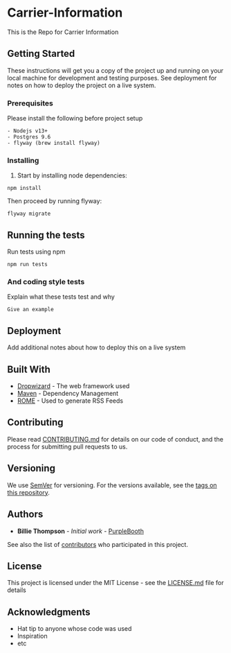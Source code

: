 # Carrier-Information
This is the Repo for Carrier Information

## Getting Started

These instructions will get you a copy of the project up and running on your local machine for development and testing purposes. See deployment for notes on how to deploy the project on a live system.

### Prerequisites

Please install the following before project setup

```
- Nodejs v13+
- Postgres 9.6
- flyway (brew install flyway)
```

### Installing

1. Start by installing node dependencies:
```
npm install
```

Then proceed by running flyway: 
```
flyway migrate
```

## Running the tests
Run tests using npm
```
npm run tests
```

### And coding style tests

Explain what these tests test and why

```
Give an example
```

## Deployment

Add additional notes about how to deploy this on a live system

## Built With

* [Dropwizard](http://www.dropwizard.io/1.0.2/docs/) - The web framework used
* [Maven](https://maven.apache.org/) - Dependency Management
* [ROME](https://rometools.github.io/rome/) - Used to generate RSS Feeds

## Contributing

Please read [CONTRIBUTING.md](https://gist.github.com/PurpleBooth/b24679402957c63ec426) for details on our code of conduct, and the process for submitting pull requests to us.

## Versioning

We use [SemVer](http://semver.org/) for versioning. For the versions available, see the [tags on this repository](https://github.com/your/project/tags). 

## Authors

* **Billie Thompson** - *Initial work* - [PurpleBooth](https://github.com/PurpleBooth)

See also the list of [contributors](https://github.com/your/project/contributors) who participated in this project.

## License

This project is licensed under the MIT License - see the [LICENSE.md](LICENSE.md) file for details

## Acknowledgments

* Hat tip to anyone whose code was used
* Inspiration
* etc
